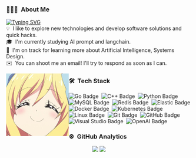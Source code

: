 ### 👨🏻‍💻 &nbsp;About Me
[![Typing SVG](https://readme-typing-svg.herokuapp.com?font=Fira+Code&pause=1000&random=false&width=435&lines=Hi+!+this+is+Alco+Kang)](https://git.io/typing-svg)  
💡 &nbsp;I like to explore new technologies and develop software solutions and quick hacks.\
🎓 &nbsp;I'm currently studying AI prompt and langchain.\
🌱 &nbsp;I'm on track for learning more about Artificial Intelligence, Systems Design.\
✉️ &nbsp;You can shoot me an email! I'll try to respond as soon as I can.

<img alt="Night Coding" src="https://github.com/Kidr1cE/Kidr1cE.github.io/blob/main/images/face.jpg?raw=true" width="170" height="170" align="left"/>

### 🛠 &nbsp;Tech Stack

![Go Badge](https://img.shields.io/badge/Go-00ADD8?logo=go&logoColor=fff&style=flat)&nbsp;
![C++ Badge](https://img.shields.io/badge/C%2B%2B-00599C?logo=cplusplus&logoColor=fff&style=flat)&nbsp;
![Python Badge](https://img.shields.io/badge/Python-3776AB?logo=python&logoColor=fff&style=flat)  
![MySQL Badge](https://img.shields.io/badge/MySQL-4479A1?logo=mysql&logoColor=fff&style=flat)&nbsp;
![Redis Badge](https://img.shields.io/badge/Redis-DC382D?logo=redis&logoColor=fff&style=flat)&nbsp;
![Elastic Badge](https://img.shields.io/badge/Elastic-005571?logo=elastic&logoColor=fff&style=flat)  
![Docker Badge](https://img.shields.io/badge/Docker-2496ED?logo=docker&logoColor=fff&style=flat)&nbsp;
![Kubernetes Badge](https://img.shields.io/badge/Kubernetes-326CE5?logo=kubernetes&logoColor=fff&style=flat)  
![Linux Badge](https://img.shields.io/badge/Linux-FCC624?logo=linux&logoColor=000&style=flat)&nbsp;
![Git Badge](https://img.shields.io/badge/Git-F05032?logo=git&logoColor=fff&style=flat)&nbsp;
![GitHub Badge](https://img.shields.io/badge/GitHub-181717?logo=github&logoColor=fff&style=flat)  
![Visual Studio Badge](https://img.shields.io/badge/Visual%20Studio-5C2D91?logo=visualstudio&logoColor=fff&style=flat)&nbsp;
![OpenAI Badge](https://img.shields.io/badge/OpenAI-412991?logo=openai&logoColor=fff&style=flat)
<!-- from https://badges.pages.dev/ -->
### ⚙️ &nbsp;GitHub Analytics
<div align="center">
  <span> </span>
  <img height="170px" src="https://github-readme-stats.vercel.app/api?username=Kidr1cE&theme=tokyonight" />
  <span> </span>
  <img height="170px" src="https://github-readme-stats.vercel.app/api/top-langs/?username=Kidr1cE&hide=html,css,javascript&layout=compact&langs_count=8&theme=tokyonight" />
  <span> </span>
</div>
